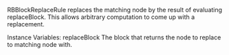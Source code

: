 RBBlockReplaceRule replaces the matching node by the result of evaluating replaceBlock. This allows arbitrary computation to come up with a replacement.

Instance Variables:
	replaceBlock	<BlockClosure>	The block that returns the node to replace to matching node with.
